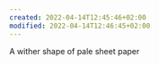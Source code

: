 ```yaml
---
created: 2022-04-14T12:45:46+02:00
modified: 2022-04-14T12:46:45+02:00
---
```


A wither shape of pale sheet paper
